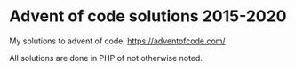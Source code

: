 # Advent of code solutions 2015-2020
My solutions to advent of code, https://adventofcode.com/

All solutions are done in PHP of not otherwise noted.